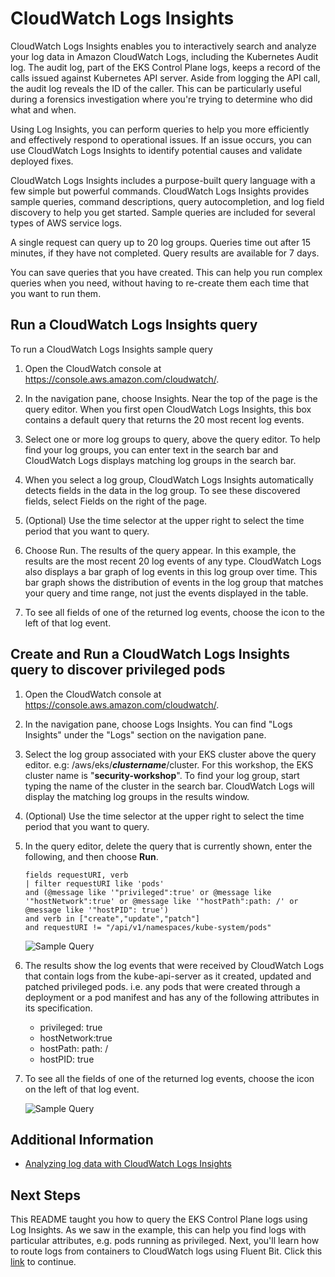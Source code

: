 # CloudWatch Logs Insights
CloudWatch Logs Insights enables you to interactively search and analyze your log data in Amazon CloudWatch Logs, including the Kubernetes Audit log. The audit log, part of the EKS Control Plane logs, keeps a record of the calls issued against Kubernetes API server. Aside from logging the API call, the audit log reveals the ID of the caller. This can be particularly useful during a forensics investigation where you're trying to determine who did what and when. 

Using Log Insights, you can perform queries to help you more efficiently and effectively respond to operational issues. If an issue occurs, you can use CloudWatch Logs Insights to identify potential causes and validate deployed fixes.

CloudWatch Logs Insights includes a purpose-built query language with a few simple but powerful commands. CloudWatch Logs Insights provides sample queries, command descriptions, query autocompletion, and log field discovery to help you get started. Sample queries are included for several types of AWS service logs.

A single request can query up to 20 log groups. Queries time out after 15 minutes, if they have not completed. Query results are available for 7 days.

You can save queries that you have created. This can help you run complex queries when you need, without having to re-create them each time that you want to run them.


## Run a CloudWatch Logs Insights query
To run a CloudWatch Logs Insights sample query

1. Open the CloudWatch console at https://console.aws.amazon.com/cloudwatch/.

2. In the navigation pane, choose Insights. Near the top of the page is the query editor. When you first open CloudWatch Logs Insights, this box contains a default query that returns the 20 most recent log events.

3. Select one or more log groups to query, above the query editor. To help find your log groups, you can enter text in the search bar and CloudWatch Logs displays matching log groups in the search bar.

4. When you select a log group, CloudWatch Logs Insights automatically detects fields in the data in the log group. To see these discovered fields, select Fields on the right of the page.

5. (Optional) Use the time selector at the upper right to select the time period that you want to query.

6. Choose Run. The results of the query appear. In this example, the results are the most recent 20 log events of any type. CloudWatch Logs also displays a bar graph of log events in this log group over time. This bar graph shows the distribution of events in the log group that matches your query and time range, not just the events displayed in the table.

7. To see all fields of one of the returned log events, choose the icon to the left of that log event.

## Create and Run a CloudWatch Logs Insights query to discover privileged pods
1. Open the CloudWatch console at https://console.aws.amazon.com/cloudwatch/.

2. In the navigation pane, choose Logs Insights. You can find "Logs Insights" under the "Logs" section on the navigation pane.

3. Select the log group associated with your EKS cluster above the query editor. e.g: /aws/eks/_**clustername**_/cluster. For this workshop, the EKS cluster name is "**security-workshop**". To find your log group, start typing the name of the cluster in the search bar. CloudWatch Logs will display the matching log groups in the results window.

4. (Optional) Use the time selector at the upper right to select the time period that you want to query.

5. In the query editor, delete the query that is currently shown, enter the following, and then choose **Run**. 

    ```
    fields requestURI, verb
    | filter requestURI like 'pods' 
    and (@message like '"privileged":true' or @message like '"hostNetwork":true' or @message like '"hostPath":path: /' or @message like '"hostPID": true')
    and verb in ["create","update","patch"] 
    and requestURI != "/api/v1/namespaces/kube-system/pods"
    ```

    ![Sample Query](./images/sample_query.png)
<!--- Getting some deletes in the result set, though I'm not sure why -->
6. The results show the log events that were received by CloudWatch Logs that contain logs from the kube-api-server as it created, updated and patched privileged pods. i.e. any pods that were created through a deployment or a pod manifest and has any of the following attributes in its specification.

    * privileged: true
    * hostNetwork:true
    * hostPath: path: /
    * hostPID: true

7. To see all the fields of one of the returned log events, choose the icon on the left of that log event.

    ![Sample Query](./images/sample_query_fields.png)


## Additional Information
- [Analyzing log data with CloudWatch Logs Insights](https://docs.aws.amazon.com/AmazonCloudWatch/latest/logs/AnalyzingLogData.html)

## Next Steps
This README taught you how to query the EKS Control Plane logs using Log Insights. As we saw in the example, this can help you find logs with particular attributes, e.g. pods running as privileged. Next, you'll learn how to route logs from containers to CloudWatch logs using Fluent Bit. Click this [link](./fluentbit.md) to continue. 
